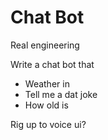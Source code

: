 Chat Bot
========

Real engineering

Write a chat bot that
* Weather in
* Tell me a dat joke
* How old is

Rig up to voice ui?

